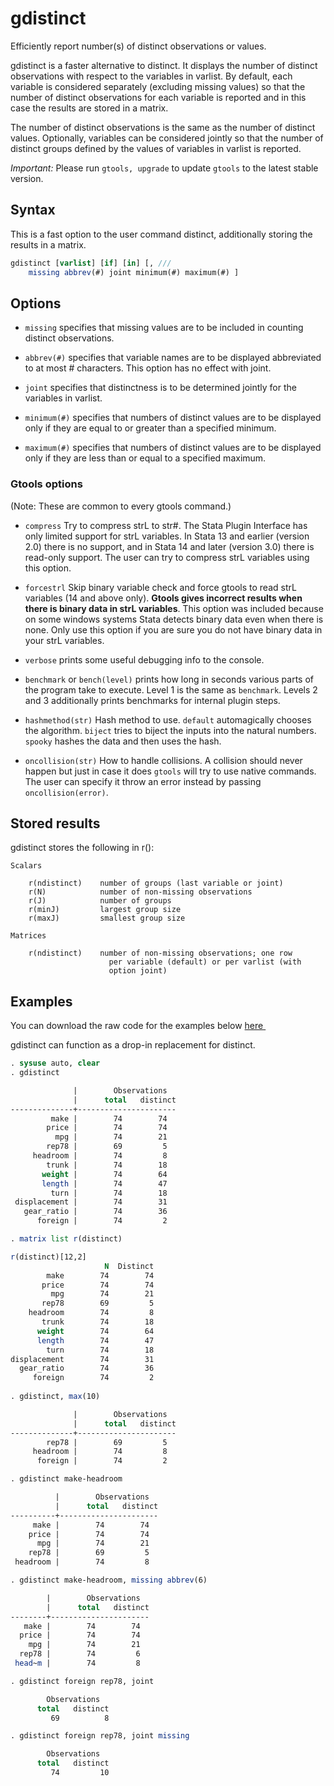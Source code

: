 gdistinct
=========

Efficiently report number(s) of distinct observations or values.

gdistinct is a faster alternative to distinct.  It displays the number of
distinct observations with respect to the variables in varlist.  By
default, each variable is considered separately (excluding missing
values) so that the number of distinct observations for each variable is
reported and in this case the results are stored in a matrix.

The number of distinct observations is the same as the number of distinct
values.  Optionally, variables can be considered jointly so that the
number of distinct groups defined by the values of variables in varlist
is reported.

_Important:_ Please run `gtools, upgrade` to update `gtools` to the
latest stable version.

Syntax
------

This is a fast option to the user command distinct, additionally storing
the results in a matrix.

```stata
gdistinct [varlist] [if] [in] [, ///
    missing abbrev(#) joint minimum(#) maximum(#) ]
```


Options
-------

- `missing` specifies that missing values are to be included in counting
        distinct observations.

- `abbrev(#)` specifies that variable names are to be displayed abbreviated
        to at most # characters.  This option has no effect with joint.

- `joint` specifies that distinctness is to be determined jointly for the
        variables in varlist.

- `minimum(#)` specifies that numbers of distinct values are to be displayed
        only if they are equal to or greater than a specified minimum.

- `maximum(#)` specifies that numbers of distinct values are to be displayed
        only if they are less than or equal to a specified maximum.

### Gtools options

(Note: These are common to every gtools command.)

- `compress` Try to compress strL to str#. The Stata Plugin Interface has
            only limited support for strL variables. In Stata 13 and
            earlier (version 2.0) there is no support, and in Stata 14
            and later (version 3.0) there is read-only support. The user
            can try to compress strL variables using this option.

- `forcestrl` Skip binary variable check and force gtools to read strL variables
            (14 and above only). __Gtools gives incorrect results when there is
            binary data in strL variables__. This option was included because on
            some windows systems Stata detects binary data even when there is none.
            Only use this option if you are sure you do not have binary data in your
            strL variables.

- `verbose` prints some useful debugging info to the console.

- `benchmark` or `bench(level)` prints how long in seconds various parts of the
            program take to execute. Level 1 is the same as `benchmark`. Levels
            2 and 3 additionally prints benchmarks for internal plugin steps.

- `hashmethod(str)` Hash method to use. `default` automagically chooses the
            algorithm. `biject` tries to biject the inputs into the
            natural numbers. `spooky` hashes the data and then uses the
            hash.

- `oncollision(str)` How to handle collisions. A collision should never happen
            but just in case it does `gtools` will try to use native
            commands. The user can specify it throw an error instead by
            passing `oncollision(error)`.

Stored results
--------------

gdistinct stores the following in r():

    Scalars

        r(ndistinct)    number of groups (last variable or joint)
        r(N)            number of non-missing observations
        r(J)            number of groups
        r(minJ)         largest group size
        r(maxJ)         smallest group size

    Matrices       

        r(ndistinct)    number of non-missing observations; one row
                          per variable (default) or per varlist (with
                          option joint)

Examples
--------

You can download the raw code for the examples below
[here  <img src="https://upload.wikimedia.org/wikipedia/commons/6/64/Icon_External_Link.png" width="13px"/>](https://raw.githubusercontent.com/mcaceresb/stata-gtools/master/docs/examples/gdistinct.do)

gdistinct can function as a drop-in replacement for distinct.

```stata
. sysuse auto, clear
. gdistinct

              |        Observations
              |      total   distinct
--------------+----------------------
         make |        74        74
        price |        74        74
          mpg |        74        21
        rep78 |        69         5
     headroom |        74         8
        trunk |        74        18
       weight |        74        64
       length |        74        47
         turn |        74        18
 displacement |        74        31
   gear_ratio |        74        36
      foreign |        74         2

. matrix list r(distinct)

r(distinct)[12,2]
                     N  Distinct
        make        74        74
       price        74        74
         mpg        74        21
       rep78        69         5
    headroom        74         8
       trunk        74        18
      weight        74        64
      length        74        47
        turn        74        18
displacement        74        31
  gear_ratio        74        36
     foreign        74         2
   
. gdistinct, max(10)

              |        Observations
              |      total   distinct
--------------+----------------------
        rep78 |        69         5
     headroom |        74         8
      foreign |        74         2

. gdistinct make-headroom

          |        Observations
          |      total   distinct
----------+----------------------
     make |        74        74
    price |        74        74
      mpg |        74        21
    rep78 |        69         5
 headroom |        74         8

. gdistinct make-headroom, missing abbrev(6)

        |        Observations
        |      total   distinct
--------+----------------------
   make |        74        74
  price |        74        74
    mpg |        74        21
  rep78 |        74         6
 head~m |        74         8

. gdistinct foreign rep78, joint

        Observations
      total   distinct
         69          8

. gdistinct foreign rep78, joint missing

        Observations
      total   distinct
         74         10
```
